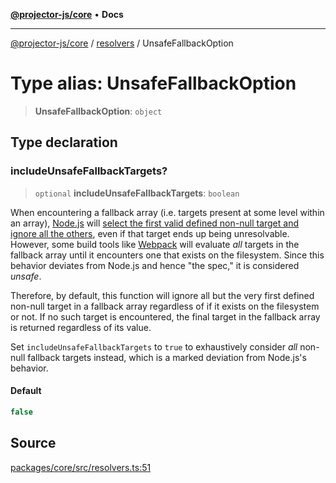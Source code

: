 [**@projector-js/core**](../../README.md) • **Docs**

***

[@projector-js/core](../../README.md) / [resolvers](../README.md) / UnsafeFallbackOption

# Type alias: UnsafeFallbackOption

> **UnsafeFallbackOption**: `object`

## Type declaration

### includeUnsafeFallbackTargets?

> `optional` **includeUnsafeFallbackTargets**: `boolean`

When encountering a fallback array (i.e. targets present at some level
within an array),
[Node.js](https://github.com/nodejs/node/issues/37928#issuecomment-808833604)
will [select the first valid defined non-null target and ignore all the
others](https://github.com/nodejs/node/blob/a9cdeeda880a56de6dad10b24b3bfa45e2cccb5d/lib/internal/modules/esm/resolve.js#L417-L432),
even if that target ends up being unresolvable. However, some build tools
like [Webpack](https://webpack.js.org/guides/package-exports/#alternatives)
will evaluate _all_ targets in the fallback array until it encounters one
that exists on the filesystem. Since this behavior deviates from Node.js
and hence "the spec," it is considered _unsafe_.

Therefore, by default, this function will ignore all but the very first
defined non-null target in a fallback array regardless of if it exists on
the filesystem or not. If no such target is encountered, the final target
in the fallback array is returned regardless of its value.

Set `includeUnsafeFallbackTargets` to `true` to exhaustively consider _all_
non-null fallback targets instead, which is a marked deviation from
Node.js's behavior.

#### Default

```ts
false
```

## Source

[packages/core/src/resolvers.ts:51](https://github.com/Xunnamius/projector/blob/eaae74353ca5b35a9a0ca3db8a554376fec1dd9b/packages/core/src/resolvers.ts#L51)

